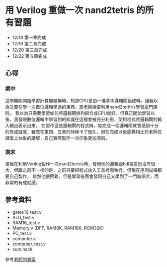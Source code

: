 # 用 Verilog 重做一次 nand2tetris 的所有習題
* 12/18 第一章完成
* 12/19 第二章完成
* 12/20 第三章完成
* 12/22 第五章完成

## 心得
### 期中
這學期剛開始學習計算機結構時，知道CPU是由一堆基本邏輯閘組成時，讓我以為又要在學一次數位邏輯學過的東西，當老師說要利用nand2teritris學習這門課時，
我以為只需要學習如何將邏輯閘排列組合成CPU就好。但真正開始學習以後，我發現數位邏輯中學習到的知識在這裡會被充分利用，使用程式將邏輯閘的輸入輸出表示出來，
在製作這些邏輯閘的程式時，每完成一個邏輯閘就會感到十分的有成就感，雖然在第四、五章的時候卡了很久，但在完成以後感覺相比於老師在課堂上抽象的講解，自己實際製作一次印象更加深刻。
### 期末
當我在利用Verilog製作一次nand2tertris時，發現他的邏輯跟hdl檔差別沒有很大，但跟之前不一樣的是，之前只要把程式放入工具裡面執行，但現在連測試檔都要自己製作，
雖然他很困難，但是學習後面會發現自己又學到了一門新語言，而非常的有成就感。

## 參考資料
* gates16_test.v
* ALU_test.v
* RAM16_test.v
* Memory.v (DFF, RAM8K, RAM16K, ROM32K)
* PC_test.v
* computer.v
* computer_test.v
* sum.hack
 
 參考[老師的專案](https://gitlab.com/cccnqu111/co/-/tree/master/verilog/02-nand2tetris)
